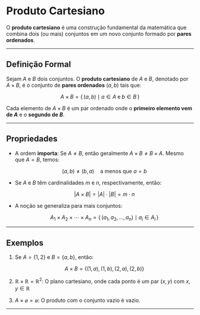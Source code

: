 
# Produto Cartesiano

O **produto cartesiano** é uma construção fundamental da matemática que combina dois (ou mais) conjuntos em um novo conjunto formado por **pares ordenados**. 

---

## **Definição Formal**

Sejam $A$ e $B$ dois conjuntos. O **produto cartesiano** de $A$ e $B$, denotado por $A \times B$, é o conjunto de **pares ordenados** $(a, b)$ tais que:

$$
A \times B = \{\, (a, b) \mid a \in A \;\text{e}\; b \in B \,\}
$$

Cada elemento de $A \times B$ é um par ordenado onde o **primeiro elemento vem de $A$** e o **segundo de $B$**.

---

## **Propriedades**

* A ordem **importa**:
  Se $A \ne B$, então geralmente $A \times B \ne B \times A$.
  Mesmo que $A = B$, temos:

  $$
  (a,b) \ne (b,a) \quad \text{a menos que } a = b
  $$

* Se $A$ e $B$ têm cardinalidades $m$ e $n$, respectivamente, então:

  $$
  |A \times B| = |A| \cdot |B| = m \cdot n
  $$

* A noção se generaliza para mais conjuntos:

  $$
  A_1 \times A_2 \times \cdots \times A_n = \{\, (a_1, a_2, \dots, a_n) \mid a_i \in A_i \,\}
  $$

---

## **Exemplos**

1. Se $A = \{1,2\}$ e $B = \{a,b\}$, então:

   $$
   A \times B = \{ (1,a), (1,b), (2,a), (2,b) \}
   $$

2. $\mathbb{R} \times \mathbb{R} = \mathbb{R}^2$:
   O plano cartesiano, onde cada ponto é um par $(x,y)$ com $x,y \in \mathbb{R}$

3. $A \times \varnothing = \varnothing$:
   O produto com o conjunto vazio é vazio.

---
